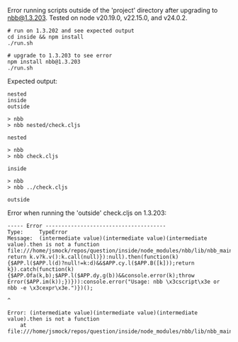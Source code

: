Error running scripts outside of the 'project' directory after upgrading to
nbb@1.3.203. Tested on node v20.19.0, v22.15.0, and v24.0.2.

```
# run on 1.3.202 and see expected output
cd inside && npm install
./run.sh

# upgrade to 1.3.203 to see error
npm install nbb@1.3.203
./run.sh
```

Expected output:

```
nested
inside
outside

> nbb
> nbb nested/check.cljs

nested

> nbb
> nbb check.cljs

inside

> nbb
> nbb ../check.cljs

outside
```

Error when running the 'outside' check.cljs on 1.3.203:

```
----- Error --------------------------------------
Type:     TypeError
Message:  (intermediate value)(intermediate value)(intermediate value).then is not a function
file:///home/jsmock/repos/question/inside/node_modules/nbb/lib/nbb_main.js:13
return k.v?k.v():k.call(null)}):null).then(function(k){$APP.l($APP.l(d)?null!=k:d)&&$APP.cy.l($APP.B([k]));return k}).catch(function(k){$APP.Ofa(k,b);$APP.l($APP.dy.g(b))&&console.error(k);throw Error($APP.im(k));})})):console.error("Usage: nbb \x3cscript\x3e or nbb -e \x3cexpr\x3e.")})();
                                                                                                                                                                                                   ^

Error: (intermediate value)(intermediate value)(intermediate value).then is not a function
    at file:///home/jsmock/repos/question/inside/node_modules/nbb/lib/nbb_main.js:13:196
```
